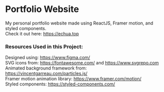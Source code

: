 # Portfolio Website
My personal portfolio website made using ReactJS, Framer motion, and styled components.<br/>
Check it out here: https://echua.top

### Resources Used in this Project:

Designed using: https://www.figma.com/ <br />
SVG icons from: https://fontawesome.com/ and https://www.svgrepo.com  <br />
Animated background framework from: https://vincentgarreau.com/particles.js/ <br />
Framer motion animation library: https://www.framer.com/motion/ <br />
Styled components: https://styled-components.com/ <br/>
